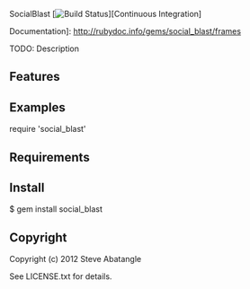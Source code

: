 SocialBlast [![Build Status](https://secure.travis-ci.org/colszowka/simplecov.png)][Continuous Integration]

[Homepage]: https://github.com/sabat/social_blast#readme
[Issues]: https://github.com/sabat/social_blast/issues
Documentation]: http://rubydoc.info/gems/social_blast/frames

TODO: Description

## Features

## Examples

  require 'social_blast'

## Requirements

## Install

  $ gem install social_blast

## Copyright

Copyright (c) 2012 Steve Abatangle

See LICENSE.txt for details.
